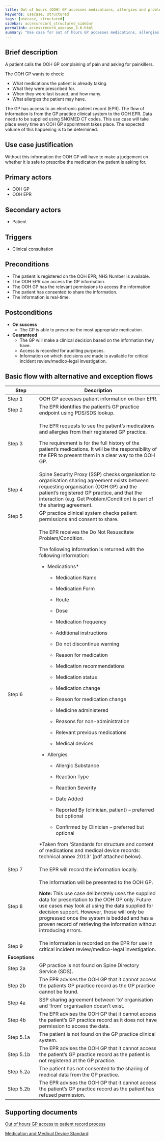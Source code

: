 ```yaml
---
title: Out of hours (OOH) GP accesses medications, allergies and problems
keywords: usecase, structured
tags: [usecase, structured] 
sidebar: accessrecord_structured_sidebar
permalink: accessrecord_usecase_3.6.html
summary: "Use case for out of hours GP accesses medications, allergies and problems"
---
```


## Brief description
A patient calls the OOH GP complaining of pain and asking for painkillers.

The OOH GP wants to check: 
-   What medications the patient is already taking.
-   What they were prescribed for.
-   When they were last issued, and how many.
-   What allergies the patient may have.

The GP has access to an electronic patient record (EPR). The flow of information is from the GP practice clinical system to the OOH EPR.
Data needs to be supplied using SNOMED CT codes. This use case will take place every time an OOH GP appointment takes place. The expected volume of this happening is to be determined.

## Use case justification
Without this information the OOH GP will have to make a judgement on whether it is safe to prescribe the medication the patient is asking for.

## Primary actors
-   OOH GP
-   OOH EPR

## Secondary actors
-   Patient

## Triggers
-   Clinical consultation

## Preconditions
-   The patient is registered on the OOH EPR; NHS Number is available.
-   The OOH EPR can access the GP information.
-   The OOH GP has the relevant permissions to access the information.
-   The patient has consented to share the information.
-   The information is real-time.

## Postconditions

-   **On success**
    - The GP is able to prescribe the most appropriate medication.
-   **Guaranteed**
    - The GP will make a clinical decision based on the information they have.
    - Access is recorded for auditing purposes.
    - Information on which decisions are made is available for critical incident review/medico-legal investigation.

## Basic flow with alternative and exception flows

<table>
<thead>
<tr class="header">
<th style="width:10%">Step</th>
<th>Description</th>
</tr>
</thead>
<tbody>
<tr class="odd">
<td>Step 1</td>
<td>OOH GP accesses patient information on their EPR.</td>
</tr>
<tr class="even">
<td>Step 2</td>
<td>The EPR identifies the patient’s GP practice endpoint using PDS/SDS lookup.</td>
</tr>
<tr class="odd">
<td>Step 3</td>
<td><p>The EPR requests to see the patient’s medications and allergies from their registered GP practice.</p>
<p>The requirement is for the full history of the patient’s medications. It will be the responsibility of the EPR to present them in a clear way to the OOH GP.</p></td>
</tr>
<tr class="even">
<td>Step 4</td>
<td>Spine Security Proxy (SSP) checks organisation to organisation sharing agreement exists between requesting organisation (OOH GP) and the patient’s registered GP practice, and that the interaction (e.g. Get Problem/Condition) is part of the sharing agreement.</td>
</tr>
<tr class="odd">
<td>Step 5</td>
<td>GP practice clinical system checks patient permissions and consent to share.</td>
</tr>
<tr class="even">
<td>Step 6</td>
<td><p>The EPR receives the Do Not Resuscitate Problem/Condition.</p>
<p>The following information is returned with the following information:</p>
<ul>
<li><p>Medications*</p>
<ul>
<li><p>Medication Name</p></li>
<li><p>Medication Form</p></li>
<li><p>Route</p></li>
<li><p>Dose</p></li>
<li><p>Medication frequency</p></li>
<li><p>Additional instructions</p></li>
<li><p>Do not discontinue warning</p></li>
<li><p>Reason for medication</p></li>
<li><p>Medication recommendations</p></li>
<li><p>Medication status</p></li>
<li><p>Medication change</p></li>
<li><p>Reason for medication change</p></li>
<li><p>Medicine administered</p></li>
<li><p>Reasons for non-administration</p></li>
<li><p>Relevant previous medications</p></li>
<li><p>Medical devices</p></li>
</ul></li>
<li><p>Allergies</p>
<ul>
<li><p>Allergic Substance</p></li>
<li><p>Reaction Type</p></li>
<li><p>Reaction Severity</p></li>
<li><p>Date Added</p></li>
<li><p>Reported By (clinician, patient) – preferred but optional</p></li>
<li><p>Confirmed by Clinician – preferred but optional</p></li>
</ul></li>
</ul>
<p>*Taken from 'Standards for structure and content of medications and medical device records: technical annex 2013' (pdf attached below).</p></td>
</tr>
<tr class="odd">
<td>Step 7</td>
<td>The EPR will record the information locally.</td>
</tr>
<tr class="even">
<td>Step 8</td>
<td><p>The information will be presented to the OOH GP.</p>
    <p><strong>Note:</strong> This use case deliberately uses the supplied data for presentation to the OOH GP only. Future use cases may look at using the data supplied for decision support. However, those will only be progressed once the system is bedded and has a proven record of retrieving the information without introducing errors.</p></td>
</tr>
<tr class="odd">
<td>Step 9</td>
<td>The information is recorded on the EPR for use in critical incident review/medico-legal investigation.</td>
</tr>
<tr class="even">
    <td><strong>Exceptions</strong></td>
<td></td>
</tr>    
<tr class="odd">
<td>Step 2a</td>
<td>GP practice is not found on Spine Directory Service (SDS).</td>
</tr>
<tr class="even">
<td>Step 2b</td>
<td>The EPR advises the OOH GP that it cannot access the patients GP practice record as the GP practice cannot be found.</td>
</tr>
<tr class="odd">
<td>Step 4a</td>
<td>SSP sharing agreement between ‘to’ organisation and ‘from’ organisation doesn’t exist.</td>
</tr>
<tr class="even">
<td>Step 4b</td>
<td>The EPR advises the OOH GP that it cannot access the patient’s GP practice record as it does not have permission to access the data.</td>
</tr>
<tr class="odd">
<td>Step 5.1a</td>
<td>The patient is not found on the GP practice clinical system.</td>
</tr>
<tr class="even">
<td>Step 5.1b</td>
<td>The EPR advises the OOH GP that it cannot access the patient’s GP practice record as the patient is not registered at the GP practice.</td>
</tr>
<tr class="odd">
<td>Step 5.2a</td>
<td>The patient has not consented to the sharing of medical data from the GP practice.</td>
</tr>
<tr class="even">
<td>Step 5.2b</td>
<td>The EPR advises the OOH GP that it cannot access the patient’s GP practice record as the patient has refused permission.</td>
</tr>
</tbody>
</table>

## Supporting documents

[Out of hours GP access to patient record process](/pages/accessrecord_structured/use_cases/Out_of_hours_GP_access_to_patient_record_process.pdf "Out of Hours GP access to patient record process")

[Medication and Medical Device Standard](/pages/accessrecord_structured/use_cases/Medication_record.pdf "Medication and Medical Device Standard")
